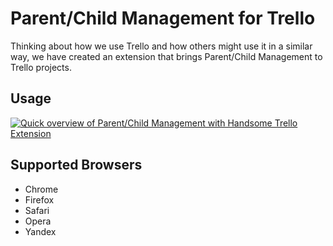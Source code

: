 Parent/Child Management for Trello
==================================

Thinking about how we use Trello and how others might use it in a similar way, we have created an extension that brings Parent/Child Management to Trello projects.


## Usage

[![Quick overview of Parent/Child Management with Handsome Trello Extension][2]][1]

  [1]: https://youtu.be/H1VukfGrP7U
  [2]: http://cl.ly/image/2E2a1a1y2K0x/handsome_trello_preview.png



## Supported Browsers

* Chrome
* Firefox
* Safari
* Opera
* Yandex

